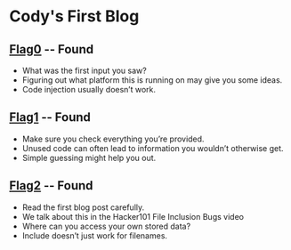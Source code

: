 # Cody's First Blog

## [Flag0](./flag0) -- Found

-	What was the first input you saw?
-	Figuring out what platform this is running on may give you some ideas.
-	Code injection usually doesn’t work.


## [Flag1](./flag1) -- Found

- Make sure you check everything you’re provided.
-	Unused code can often lead to information you wouldn’t otherwise get.
-	Simple guessing might help you out.


## [Flag2](./flag2) -- Found

- Read the first blog post carefully.
-	We talk about this in the Hacker101 File Inclusion Bugs video
-	Where can you access your own stored data?
-	Include doesn’t just work for filenames.
